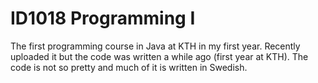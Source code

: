 # ID1018 Programming I
The first programming course in Java at KTH in my first year. Recently uploaded it but the code was written a while ago
(first year at KTH). The code is not so pretty and much of it is written in Swedish.
